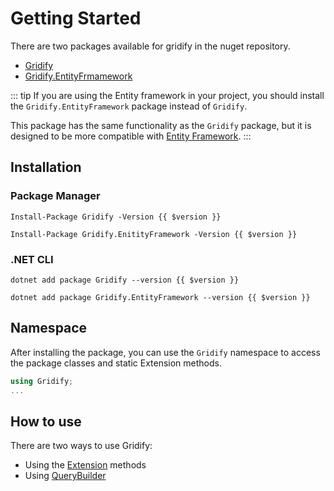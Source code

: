 # Getting Started

There are two packages available for gridify in the nuget repository.

- [Gridify](https://www.nuget.org/packages/Gridify/)
- [Gridify.EntityFrmamework](https://www.nuget.org/packages/Gridify.EntityFramework/)

::: tip
If you are using the Entity framework in your project, you should install the `Gridify.EntityFramework` package instead of `Gridify`.

This package has the same functionality as the `Gridify` package, but it is designed to be more compatible with [Entity Framework](./entity-framework.md).
:::


## Installation

### Package Manager
``` pm:no-line-numbers:no-v-pre
Install-Package Gridify -Version {{ $version }}
```

``` pm:no-line-numbers:no-v-pre
Install-Package Gridify.EnitityFramework -Version {{ $version }}
```

### .NET CLI
``` cmd:no-line-numbers:no-v-pre
dotnet add package Gridify --version {{ $version }}
```
``` cmd:no-line-numbers:no-v-pre
dotnet add package Gridify.EntityFramework --version {{ $version }}
```

## Namespace
After installing the package, you can use the `Gridify` namespace to access the package classes and static Extension methods.


``` csharp
using Gridify;
...
```

## How to use
There are two ways to use Gridify:

- Using the [Extension](./extensions.md) methods
- Using [QueryBuilder](./querybuilder.md)

